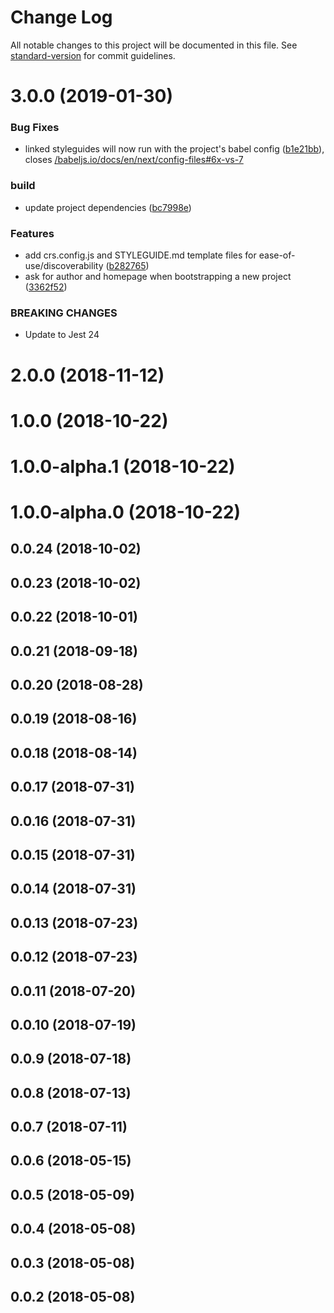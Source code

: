 # Change Log

All notable changes to this project will be documented in this file. See [standard-version](https://github.com/conventional-changelog/standard-version) for commit guidelines.

<a name="3.0.0"></a>
# 3.0.0 (2019-01-30)


### Bug Fixes

* linked styleguides will now run with the project's babel config ([b1e21bb](https://github.com/zillow/create-react-styleguide/commit/b1e21bb)), closes [/babeljs.io/docs/en/next/config-files#6x-vs-7](https://github.com//babeljs.io/docs/en/next/config-files/issues/6x-vs-7)


### build

* update project dependencies ([bc7998e](https://github.com/zillow/create-react-styleguide/commit/bc7998e))


### Features

* add crs.config.js and STYLEGUIDE.md template files for ease-of-use/discoverability ([b282765](https://github.com/zillow/create-react-styleguide/commit/b282765))
* ask for author and homepage when bootstrapping a new project ([3362f52](https://github.com/zillow/create-react-styleguide/commit/3362f52))


### BREAKING CHANGES

* Update to Jest 24



<a name="2.0.0"></a>
# 2.0.0 (2018-11-12)



<a name="1.0.0"></a>
# 1.0.0 (2018-10-22)



<a name="1.0.0-alpha.1"></a>
# 1.0.0-alpha.1 (2018-10-22)



<a name="1.0.0-alpha.0"></a>
# 1.0.0-alpha.0 (2018-10-22)



<a name="0.0.24"></a>
## 0.0.24 (2018-10-02)



<a name="0.0.23"></a>
## 0.0.23 (2018-10-02)



<a name="0.0.22"></a>
## 0.0.22 (2018-10-01)



<a name="0.0.21"></a>
## 0.0.21 (2018-09-18)



<a name="0.0.20"></a>
## 0.0.20 (2018-08-28)



<a name="0.0.19"></a>
## 0.0.19 (2018-08-16)



<a name="0.0.18"></a>
## 0.0.18 (2018-08-14)



<a name="0.0.17"></a>
## 0.0.17 (2018-07-31)



<a name="0.0.16"></a>
## 0.0.16 (2018-07-31)



<a name="0.0.15"></a>
## 0.0.15 (2018-07-31)



<a name="0.0.14"></a>
## 0.0.14 (2018-07-31)



<a name="0.0.13"></a>
## 0.0.13 (2018-07-23)



<a name="0.0.12"></a>
## 0.0.12 (2018-07-23)



<a name="0.0.11"></a>
## 0.0.11 (2018-07-20)



<a name="0.0.10"></a>
## 0.0.10 (2018-07-19)



<a name="0.0.9"></a>
## 0.0.9 (2018-07-18)



<a name="0.0.8"></a>
## 0.0.8 (2018-07-13)



<a name="0.0.7"></a>
## 0.0.7 (2018-07-11)



<a name="0.0.6"></a>
## 0.0.6 (2018-05-15)



<a name="0.0.5"></a>
## 0.0.5 (2018-05-09)



<a name="0.0.4"></a>
## 0.0.4 (2018-05-08)



<a name="0.0.3"></a>
## 0.0.3 (2018-05-08)



<a name="0.0.2"></a>
## 0.0.2 (2018-05-08)
